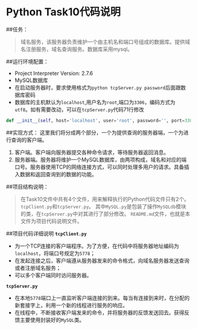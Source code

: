 Python Task10代码说明
================  
##任务：
> 域名服务，该服务器负责维护一个由主机名和端口号组成的数据库。提供域名注册服务，域名查询服务。数据库采用mysql。

##运行环境配置：
* Project Interpreter Version: 2.7.6
* MySQL数据库
* 在启动服务器时，要求使用格式为`python tcpServer.py password`后面跟数据库密码
* 数据库的主机默认为`localhost`,用户名为`root`,端口为`3306`，编码方式为`utf8`。如有需要改动，可以在`tcpServer.py`代码71行修改

```python
def __init__(self, host='localhost', user='root', password='', port=3306, charset="utf8", socket=None):
```  

##实现方式：
这里我们将分成两个部分，一个为提供查询的服务器端，一个为进行查询的客户端。    
1. 客户端。客户端向服务器提交各种命令请求，等待服务器返回消息。  
2. 服务器端。服务器将维护一个MySQL数据库，由两项构成，域名和对应的端口号。服务器使用TCP的网络连接方式，可以同时处理多用户的请求。具备插入数据和返回查询到的数据的功能。

##项目结构说明：
> 在Task10文件中共有4个文件，用来解释执行的Python代码文件只有2个。
`tcpClient.py`和`tcpServer.py`。
其中`MySQL.py`是包装了操作`MySQLdb`模块的类，在`tcpServer.py`中对其进行了部分修改。
`README.md`文件，也就是本文件为项目代码说明文件。

##项目代码详细说明
**`tcpClient.py`**  

* 为一个TCP连接的客户端程序。为了方便，在代码中将服务器地址编码为`localhost`，将端口号规定为`5778`；
* 在发起连接之后，客户端遵从服务器发来的命令格式，向域名服务器发送查询或者注册域名服务；
* 可以多个客户端同时访问服务器。

**`tcpServer.py`**    

* 在本地`5778`端口上一直监听客户端连接的到来。每当有连接到来时，在分配的新套接字上，利用一个新的线程进行服务的响应。
* 在线程中，不断接收客户端发来的命令，并将服务器的反馈发送回去。获得反馈主要使用封装好的`MySQL`类。
